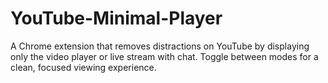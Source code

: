 # YouTube-Minimal-Player
A Chrome extension that removes distractions on YouTube by displaying only the video player or live stream with chat. Toggle between modes for a clean, focused viewing experience.
